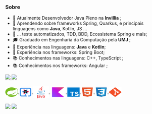 ### Sobre

- 🔭 Atualmente Desenvolvedor Java Pleno na **Invillia** ;
- 🌱 Aprendendo sobre frameworks Spring, Quarkus, e principais linguagens como **Java**, Kotlin, JS ...
- 🌱 ... teste automatizados, TDD, BDD, Ecossistema Spring e mais;
- 🎓 Graduado em Engenharia da Computação pela **UMJ** ;
- 🔧 Experiência nas linguagens: **Java** e **Kotlin**;
- 🔧 Experiência nos frameworks: Spring Boot;
- 📚 Conhecimentos nas linguagens: C++, TypeScript ;
- 📚 Conhecimentos nos frameworks: Angular ;

<div>
  <a href="https://github-readme-stats.vercel.app/api?username=israelgda&show_icons=true&theme=github_dark&include_all_commits=true&count_private=true" target="_blank">
  <img height="180em" src="https://github-readme-stats.vercel.app/api?username=israelgda&show_icons=true&theme=github_dark&include_all_commits=true&count_private=true"/>
  <a href="https://github-readme-stats.vercel.app/api/top-langs/?username=israelgda&layout=compact&langs_count=7&theme=github_dark" target="_blank">
  <img height="180em" src="https://github-readme-stats.vercel.app/api/top-langs/?username=israelgda&layout=compact&langs_count=7&theme=github_dark"/>
</div>
<div style="display: inline_block"><br>
  <img align="center" alt="Israel-Spring" height="30" width="40" src="https://github.com/devicons/devicon/blob/master/icons/spring/spring-original.svg">
  <img align="center" alt="Israel-Quarkus" height="30" width="40" src="https://github.com/devicons/devicon/blob/master/icons/quarkus/quarkus-original.svg">
  <img align="center" alt="Israel-Java" height="40" width="50" src="https://github.com/devicons/devicon/blob/master/icons/java/java-original-wordmark.svg">
  <img align="center" alt="Israel-Kotlin" height="40" width="50" src="https://github.com/devicons/devicon/blob/master/icons/kotlin/kotlin-original.svg">
  <img align="center" alt="Israel-TS" height="30" width="40" src="https://github.com/devicons/devicon/blob/master/icons/typescript/typescript-original.svg">
  <img align="center" alt="Israel-HTML" height="30" width="40" src="https://raw.githubusercontent.com/devicons/devicon/master/icons/html5/html5-original.svg">
  <img align="center" alt="Israel-CSS" height="30" width="40" src="https://raw.githubusercontent.com/devicons/devicon/master/icons/css3/css3-original.svg">
  <img align="center" alt="Israel-CSS" height="30" width="40" src="https://github.com/devicons/devicon/blob/master/icons/git/git-original.svg">
</div>
<br>
<div> 
  <a href = "mailto:gdelha.israel@gmail.com"><img src="https://img.shields.io/badge/Gmail-D14836?style=for-the-badge&logo=gmail&logoColor=white" target="_blank"></a>
  <a href="https://www.linkedin.com/in/israel-gadelha-b28865177/" target="_blank"><img src="https://img.shields.io/badge/LinkedIn-0077B5?style=for-the-badge&logo=linkedin&logoColor=white" target="_blank"></a> 
</div>

